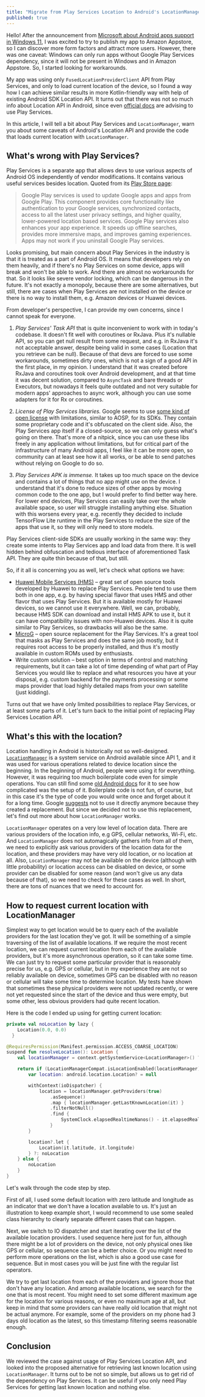 ```yaml
---
title: "Migrate from Play Services Location to Android's LocationManager API"
published: true
---
```


Hello! After the announcement from [Microsoft about Android apps support in Windows 11](https://blogs.windows.com/windows-insider/2021/10/20/introducing-android-apps-on-windows-11-to-windows-insiders/), I was excited to try to publish my app to Amazon Appstore, so I can discover more form factors and attract more users. However, there was one caveat: Windows can only run apps without Google Play Services dependency, since it will not be present in Windows and in Amazon Appstore. So, I started looking for workarounds.

My app was using only `FusedLocationProviderClient` API from Play Services, and only to load current location of the device, so I found a way how I can achieve similar results in more Kotlin-friendly way with help of existing Android SDK Location API. It turns out that there was not so much info about Location API in Android, since even [official docs](https://developer.android.com/guide/topics/location/migration) are advising to use Play Services.

In this article, I will tell a bit about Play Services and `LocationManager`, warn you about some caveats of Android's Location API and provide the code that loads current location with `LocationManager`.

## What's wrong with Play Services?

Play Services is a separate app that allows devs to use various aspects of Android OS independently of vendor modifications. It contains various useful services besides location. Quoted from its [Play Store page](https://play.google.com/store/apps/details?id=com.google.android.gms&hl=en_US&gl=US):

> Google Play services is used to update Google apps and apps from Google Play. This component provides core functionality like authentication to your Google services, synchronized contacts, access to all the latest user privacy settings, and higher quality, lower-powered location based services. Google Play services also enhances your app experience. It speeds up offline searches, provides more immersive maps, and improves gaming experiences. Apps may not work if you uninstall Google Play services.

Looks promising, but main concern about Play Services in the industry is that it is treated as a part of Android OS. It means that developers rely on them heavily, and if there's no Play Services on some device, apps will break and won't be able to work. And there are almost no workarounds for that. So it looks like severe vendor locking, which can be dangerous in the future. It's not exactly a monopoly, because there are some alternatives, but still, there are cases when Play Services are not installed on the device or there is no way to install them, e.g. Amazon devices or Huawei devices.

From developer's perspective, I can provide my own concerns, since I cannot speak for everyone.

1. _Play Services' Task API_ that is quite inconvenient to work with in today's codebase. It doesn't fit well with coroutines or RxJava. Plus it's nullable API, so you can get null result from some request, and e.g. in RxJava it's not acceptable answer, despite being valid in some cases (Location that you retrieve can be null). Because of that devs are forced to use some workarounds, sometimes dirty ones, which is not a sign of a good API in the first place, in my opinion. I understand that it was created before RxJava and coroutines took over Android development, and at that time it was decent solution, compared to `AsyncTask` and bare threads or Executors, but nowadays it feels quite outdated and not very suitable for modern apps' approaches to async work, although you can use some adapters for it for Rx or coroutines.

2. _License of Play Services libraries._ Google seems to use [some kind of open license](https://developer.android.com/studio/terms.html) with limitations, similar to AOSP, for its SDKs. They contain some proprietary code and it's obfuscated on the client side. Also, the Play Services app itself if a closed-source, so we can only guess what's going on there. That's more of a nitpick, since you can use these libs freely in any application without limitations, but for critical part of the infrastructure of many Android apps, I feel like it can be more open, so community can at least see how it all works, or be able to send patches without relying on Google to do so.

3. _Play Services APK is immense._ It takes up too much space on the device and contains a lot of things that no app might use on the device. I understand that it's done to reduce sizes of other apps by moving common code to the one app, but I would prefer to find better way here. For lower end devices, Play Services can easily take over the whole available space, so user will struggle installing anything else. Situation with this worsens every year, e.g. recently they decided to include TensorFlow Lite runtime in the Play Services to reduce the size of the apps that use it, so they will only need to store models.

Play Services client-side SDKs are usually working in the same way: they create some intents to Play Services app and load data from there. It is well hidden behind obfuscation and tedious interface of aforementioned Task API. They are quite thin because of that, but still.

So, if it all is concerning you as well, let's check what options we have:

* [Huawei Mobile Services (HMS)](https://developer.huawei.com/consumer/en/hms) – great set of open source tools developed by Huawei to replace Play Services. People tend to use them both in one app, e.g. by having special flavor that uses HMS and other flavor that uses Play Services. But it is available mostly for Huawei devices, so we cannot use it everywhere. Well, we can, probably, because HMS SDK can download and install HMS APK to use it, but it can have compatibility issues with non-Huawei devices. Also it is quite similar to Play Services, so drawbacks will also be the same.
* [MicroG](https://microg.org/) – open source replacement for the Play Services. It's a great tool that masks as Play Services and does the same job mostly, but it requires root access to be properly installed, and thus it's mostly available in custom ROMs used by enthusiasts.
* Write custom solution – best option in terms of control and matching requirements, but it can take a lot of time depending of what part of Play Services you would like to replace and what resources you have at your disposal, e.g. custom backend for the payments processing or some maps provider that load highly detailed maps from your own satellite (just kidding).

Turns out that we have only limited possibilities to replace Play Services, or at least some parts of it. Let's turn back to the initial point of replacing Play Services Location API.

## What's this with the location?

Location handling in Android is historically not so well-designed. [`LocationManager`](https://developer.android.com/reference/android/location/LocationManager) is a system service on Android available since API 1, and it was used for various operations related to device location since the beginning. In the beginning of Android, people were using it for everything. However, it was requiring too much boilerplate code even for simple operations. You can still find some [old Android docs](https://stuff.mit.edu/afs/sipb/project/android/docs/training/basics/location/locationmanager.html) for it to see how complicated was the setup of it. Boilerplate code is not fun, of course, but in this case it's the type of code you would write once and forget about it for a long time. Google [suggests](https://developer.android.com/guide/topics/location/migration) not to use it directly anymore because they created a replacement. But since we decided not to use this replacement, let's find out more about how `LocationManager` works.

`LocationManager` operates on a very low level of location data. There are various providers of the location info, e.g GPS, cellular networks, Wi-Fi, etc. And `LocationManager` does not automagically gathers info from all of them, we need to explicitly ask various providers of the location data for the location, and these providers may have very old location, or no location at all. Also, `LocationManager` may not be available on the device (although with little probability) or location access can be disabled on device, or some provider can be disabled for some reason (and won't give us any data because of that), so we need to check for these cases as well. In short, there are tons of nuances that we need to account for.

## How to request current location with LocationManager

Simplest way to get location would be to query each of the available providers for the last location they've got. It will be something of a simple traversing of the list of available locations. If we require the most recent location, we can request current location from each of the available providers, but it's more asynchronous operation, so it can take some time. We can just try to request some particular provider that is reasonably precise for us, e.g. GPS or cellular, but in my experience they are not so reliably available on device, sometimes GPS can be disabled with no reason or cellular will take some time to determine location. My tests have shown that sometimes these physical providers were not updated recently, or were not yet requested since the start of the device and thus were empty, but some other, less obvious providers had quite recent location.

Here is the code I ended up using for getting current location:

```kotlin
private val noLocation by lazy {
    Location(0.0, 0.0)
  }

@RequiresPermission(Manifest.permission.ACCESS_COARSE_LOCATION)
suspend fun resolveLocation(): Location {
    val locationManager = context.getSystemService<LocationManager>() ?: return noLocation

    return if (LocationManagerCompat.isLocationEnabled(locationManager)) {
        var location: android.location.Location? = null

        withContext(ioDispatcher) {
            location = locationManager.getProviders(true)
                .asSequence()
                .map { locationManager.getLastKnownLocation(it) }
                .filterNotNull()
                .find {
                    SystemClock.elapsedRealtimeNanos() - it.elapsedRealtimeNanos <= locationFixTimeMaximum
                }
        }

        location?.let {
            Location(it.latitude, it.longitude)
        } ?: noLocation
    } else {
        noLocation
    }
}
```

Let's walk through the code step by step.

First of all, I used some default location with zero latitude and longitude as an indicator that we don't have a location available to us. It's just an illustration to keep example short, I would recommend to use some sealed class hierarchy to clearly separate different cases that can happen.

Next, we switch to IO dispatcher and start iterating over the list of the available location providers. I used sequence here just for fun, although there might be a lot of providers on the device, not only physical ones like GPS or cellular, so sequence can be a better choice. Or you might need to perform more operations on the list, which is also a good use case for sequence. But in most cases you will be just fine with the regular list operators.

We try to get last location from each of the providers and ignore those that don't have any location. And among available locations, we search for the one that is most recent. You might need to set some different maximum age for the location for various reasons, or even no maximum age at all, but keep in mind that some providers can have really old location that might not be actual anymore. For example, some of the providers on my phone had 3 days old location as the latest, so this timestamp filtering seems reasonable enough.

## Conclusion

We reviewed the case against usage of Play Services Location API, and looked into the proposed alternative for retrieving last known location using `LocationManager`. It turns out to be not so simple,
but allows us to get rid of the dependency on Play Services. It can be useful if you only need Play Services for getting last known location and nothing else.
